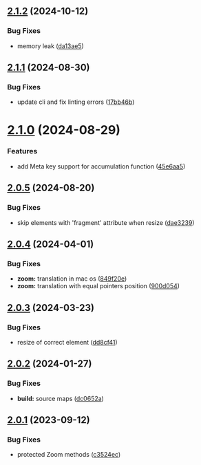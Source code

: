 ## [2.1.2](https://github.com/retejs/area-plugin/compare/v2.1.1...v2.1.2) (2024-10-12)


### Bug Fixes

* memory leak ([da13ae5](https://github.com/retejs/area-plugin/commit/da13ae543eea00f86e53b8564f8ee40585c3dfcf))

## [2.1.1](https://github.com/retejs/area-plugin/compare/v2.1.0...v2.1.1) (2024-08-30)


### Bug Fixes

* update cli and fix linting errors ([17bb46b](https://github.com/retejs/area-plugin/commit/17bb46bc24c55a895b80281d1c1740c1bcedbe16))

# [2.1.0](https://github.com/retejs/area-plugin/compare/v2.0.5...v2.1.0) (2024-08-29)


### Features

* add Meta key support for accumulation function ([45e6aa5](https://github.com/retejs/area-plugin/commit/45e6aa54c94c895ec8a2aa162c32eae4375cfe7e))

## [2.0.5](https://github.com/retejs/area-plugin/compare/v2.0.4...v2.0.5) (2024-08-20)


### Bug Fixes

* skip elements with 'fragment' attribute when resize ([dae3239](https://github.com/retejs/area-plugin/commit/dae323934417c2aed05f71fd4ba123e529787421))

## [2.0.4](https://github.com/retejs/area-plugin/compare/v2.0.3...v2.0.4) (2024-04-01)


### Bug Fixes

* **zoom:** translation in mac os ([849f20e](https://github.com/retejs/area-plugin/commit/849f20e5905aee8a156fc26299f98360b5c496ed))
* **zoom:** translation with equal pointers position ([900d054](https://github.com/retejs/area-plugin/commit/900d05419fa3a6a0223b67af707ad7af30c3c1ed))

## [2.0.3](https://github.com/retejs/area-plugin/compare/v2.0.2...v2.0.3) (2024-03-23)


### Bug Fixes

* resize of correct element ([dd8cf41](https://github.com/retejs/area-plugin/commit/dd8cf411b2194bd6b0f311caab11480f45801116))

## [2.0.2](https://github.com/retejs/area-plugin/compare/v2.0.1...v2.0.2) (2024-01-27)


### Bug Fixes

* **build:** source maps ([dc0652a](https://github.com/retejs/area-plugin/commit/dc0652ad6833e5fc066d329e37686f31f2cc602f))

## [2.0.1](https://github.com/retejs/area-plugin/compare/v2.0.0...v2.0.1) (2023-09-12)


### Bug Fixes

* protected Zoom methods ([c3524ec](https://github.com/retejs/area-plugin/commit/c3524ecf24d33fd1cafa7ee1d0a1e3683983c375))
